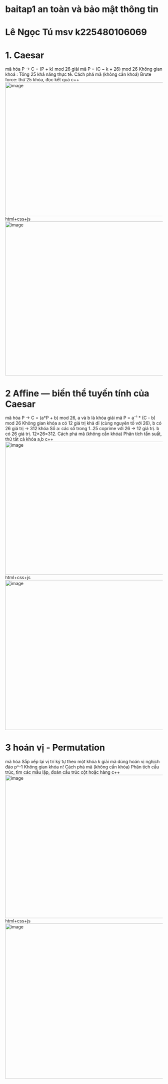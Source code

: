 # baitap1 an toàn và bảo mật thông tin
# Lê Ngọc Tú msv k225480106069
# 1. Caesar
 mã hóa   P → C = (P + k) mod 26
 giải mã  P = (C − k + 26) mod 26
 Không gian khoá : Tổng 25 khả năng thực tế.
 Cách phá mã (không cần khoá)
Brute force: thử 25 khóa, đọc kết quả
c++
<img width="976" height="427" alt="image" src="https://github.com/user-attachments/assets/37e39811-b924-463a-ac83-a7236a5b2611" />
html+css+js
<img width="1046" height="491" alt="image" src="https://github.com/user-attachments/assets/724d591b-3314-4897-b363-cc6777539a4b" />
# 2 Affine — biến thể tuyến tính của Caesar
mã hóa
P → C = (a*P + b) mod 26, a và b là khóa
giải mã
P = a⁻¹ * (C - b) mod 26
Không gian khóa
a có 12 giá trị khả dĩ (cùng nguyên tố với 26), b có 26 giá trị → 312 khóa
Số a: các số trong 1..25 coprime với 26 → 12 giá trị. b có 26 giá trị.
12×26=312.
Cách phá mã (không cần khóa)
Phân tích tần suất, thử tất cả khóa a,b
c++
<img width="962" height="424" alt="image" src="https://github.com/user-attachments/assets/8cc79538-c753-4556-baa6-3f288cdea6ca" />
html+css+js
<img width="1015" height="478" alt="image" src="https://github.com/user-attachments/assets/51a3c38f-898c-403a-8be9-5d1fb944e150" />
# 3 hoán vị - Permutation
mã hóa
Sắp xếp lại vị trí ký tự theo một khóa k
giải mã
dùng hoán vị nghịch đảo p^-1
Không gian khóa
 n!
Cách phá mã (không cần khóa)
Phân tích cấu trúc, tìm các mẫu lặp, đoán cấu trúc cột hoặc hàng
c++
<img width="974" height="457" alt="image" src="https://github.com/user-attachments/assets/ee5ebace-b8e5-4537-a1f7-95cf2c3ff8c4" />
html+css+js
<img width="1185" height="495" alt="image" src="https://github.com/user-attachments/assets/e3470203-76e0-42af-90d2-d97da4337926" />
